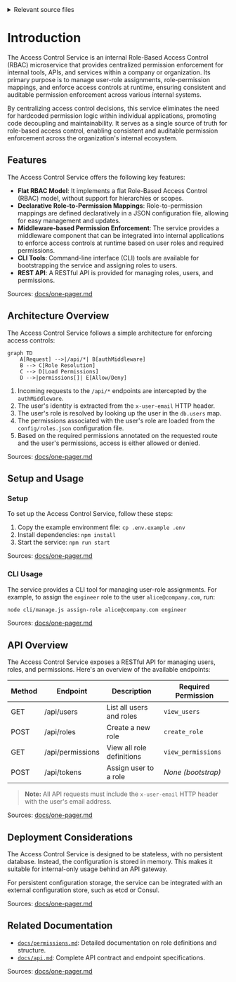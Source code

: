 <details>
<summary>Relevant source files</summary>

The following files were used as context for generating this wiki page:

- [README.md](https://github.com/agattani123/access-control-service/blob/main/README.md)
- [docs/one-pager.md](https://github.com/agattani123/access-control-service/blob/main/docs/one-pager.md)
</details>

# Introduction

The Access Control Service is an internal Role-Based Access Control (RBAC) microservice that provides centralized permission enforcement for internal tools, APIs, and services within a company or organization. Its primary purpose is to manage user-role assignments, role-permission mappings, and enforce access controls at runtime, ensuring consistent and auditable permission enforcement across various internal systems.

By centralizing access control decisions, this service eliminates the need for hardcoded permission logic within individual applications, promoting code decoupling and maintainability. It serves as a single source of truth for role-based access control, enabling consistent and auditable permission enforcement across the organization's internal ecosystem.

## Features

The Access Control Service offers the following key features:

- **Flat RBAC Model**: It implements a flat Role-Based Access Control (RBAC) model, without support for hierarchies or scopes.
- **Declarative Role-to-Permission Mappings**: Role-to-permission mappings are defined declaratively in a JSON configuration file, allowing for easy management and updates.
- **Middleware-based Permission Enforcement**: The service provides a middleware component that can be integrated into internal applications to enforce access controls at runtime based on user roles and required permissions.
- **CLI Tools**: Command-line interface (CLI) tools are available for bootstrapping the service and assigning roles to users.
- **REST API**: A RESTful API is provided for managing roles, users, and permissions.

Sources: [docs/one-pager.md](https://github.com/agattani123/access-control-service/blob/main/docs/one-pager.md)

## Architecture Overview

The Access Control Service follows a simple architecture for enforcing access controls:

```mermaid
graph TD
    A[Request] -->|/api/*| B[authMiddleware]
    B --> C[Role Resolution]
    C --> D[Load Permissions]
    D -->|permissions[]| E[Allow/Deny]
```

1. Incoming requests to the `/api/*` endpoints are intercepted by the `authMiddleware`.
2. The user's identity is extracted from the `x-user-email` HTTP header.
3. The user's role is resolved by looking up the user in the `db.users` map.
4. The permissions associated with the user's role are loaded from the `config/roles.json` configuration file.
5. Based on the required permissions annotated on the requested route and the user's permissions, access is either allowed or denied.

Sources: [docs/one-pager.md](https://github.com/agattani123/access-control-service/blob/main/docs/one-pager.md)

## Setup and Usage

### Setup

To set up the Access Control Service, follow these steps:

1. Copy the example environment file: `cp .env.example .env`
2. Install dependencies: `npm install`
3. Start the service: `npm run start`

Sources: [docs/one-pager.md](https://github.com/agattani123/access-control-service/blob/main/docs/one-pager.md)

### CLI Usage

The service provides a CLI tool for managing user-role assignments. For example, to assign the `engineer` role to the user `alice@company.com`, run:

```bash
node cli/manage.js assign-role alice@company.com engineer
```

Sources: [docs/one-pager.md](https://github.com/agattani123/access-control-service/blob/main/docs/one-pager.md)

## API Overview

The Access Control Service exposes a RESTful API for managing users, roles, and permissions. Here's an overview of the available endpoints:

| Method | Endpoint         | Description                   | Required Permission |
|--------|------------------|-------------------------------|----------------------|
| GET    | /api/users       | List all users and roles      | `view_users`        |
| POST   | /api/roles       | Create a new role             | `create_role`       |
| GET    | /api/permissions | View all role definitions     | `view_permissions`  |
| POST   | /api/tokens      | Assign user to a role         | *None (bootstrap)*  |

> **Note:** All API requests must include the `x-user-email` HTTP header with the user's email address.

Sources: [docs/one-pager.md](https://github.com/agattani123/access-control-service/blob/main/docs/one-pager.md)

## Deployment Considerations

The Access Control Service is designed to be stateless, with no persistent database. Instead, the configuration is stored in memory. This makes it suitable for internal-only usage behind an API gateway.

For persistent configuration storage, the service can be integrated with an external configuration store, such as etcd or Consul.

Sources: [docs/one-pager.md](https://github.com/agattani123/access-control-service/blob/main/docs/one-pager.md)

## Related Documentation

- [`docs/permissions.md`](docs/permissions.md): Detailed documentation on role definitions and structure.
- [`docs/api.md`](docs/api.md): Complete API contract and endpoint specifications.

Sources: [docs/one-pager.md](https://github.com/agattani123/access-control-service/blob/main/docs/one-pager.md)